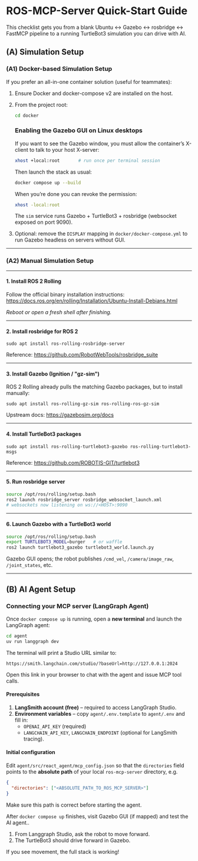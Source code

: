 # ROS-MCP-Server Quick-Start Guide

This checklist gets you from a blank Ubuntu ↔ Gazebo ↔ rosbridge ↔ FastMCP pipeline to a running TurtleBot3 simulation you can drive with AI.

## (A) Simulation Setup

### (A1) Docker-based Simulation Setup
If you prefer an all-in-one container solution (useful for teammates):

1. Ensure Docker and docker-compose v2 are installed on the host.
2. From the project root:
   ```bash
   cd docker
   ```
   ### Enabling the Gazebo GUI on Linux desktops
   If you want to see the Gazebo window, you must allow the container’s X-client to talk to your host X-server:

   ```bash
   xhost +local:root       # run once per terminal session
   ```
   Then launch the stack as usual:

   ```bash
   docker compose up --build
   ```
   When you’re done you can revoke the permission:

   ```bash
   xhost -local:root
   ```
   The `sim` service runs Gazebo + TurtleBot3 + rosbridge (websocket exposed on port 9090).

3. Optional: remove the `DISPLAY` mapping in `docker/docker-compose.yml` to run Gazebo headless on servers without GUI.

---

### (A2) Manual Simulation Setup

---
#### 1. Install ROS 2 Rolling
Follow the official binary installation instructions:
https://docs.ros.org/en/rolling/Installation/Ubuntu-Install-Debians.html

*Reboot or open a fresh shell after finishing.*

---
#### 2. Install rosbridge for ROS 2
```
sudo apt install ros-rolling-rosbridge-server
```
Reference: https://github.com/RobotWebTools/rosbridge_suite

---
#### 3. Install Gazebo (Ignition / "gz-sim")
ROS 2 Rolling already pulls the matching Gazebo packages, but to install manually:
```
sudo apt install ros-rolling-gz-sim ros-rolling-ros-gz-sim
```
Upstream docs: https://gazebosim.org/docs

---
#### 4. Install TurtleBot3 packages
```
sudo apt install ros-rolling-turtlebot3-gazebo ros-rolling-turtlebot3-msgs
```
Reference: https://github.com/ROBOTIS-GIT/turtlebot3

---
#### 5. Run rosbridge server
```bash
source /opt/ros/rolling/setup.bash
ros2 launch rosbridge_server rosbridge_websocket_launch.xml
# websockets now listening on ws://<HOST>:9090
```

---
#### 6. Launch Gazebo with a TurtleBot3 world
```bash
source /opt/ros/rolling/setup.bash
export TURTLEBOT3_MODEL=burger   # or waffle
ros2 launch turtlebot3_gazebo turtlebot3_world.launch.py
```
Gazebo GUI opens; the robot publishes `/cmd_vel`, `/camera/image_raw`, `/joint_states`, etc.

---


## (B) AI Agent Setup

### Connecting your MCP server (LangGraph Agent)

Once `docker compose up` is running, open a **new terminal** and launch the LangGraph agent:

```bash
cd agent
uv run langgraph dev
```

The terminal will print a Studio URL similar to:

```
https://smith.langchain.com/studio/?baseUrl=http://127.0.0.1:2024
```

Open this link in your browser to chat with the agent and issue MCP tool calls.

#### Prerequisites
1. **LangSmith account (free)** – required to access LangGraph Studio.
2. **Environment variables** – copy `agent/.env.template` to `agent/.env` and fill in:
   * `OPENAI_API_KEY` (required)
   * `LANGCHAIN_API_KEY`, `LANGCHAIN_ENDPOINT` (optional for LangSmith tracing).

#### Initial configuration
Edit `agent/src/react_agent/mcp_config.json` so that the `directories` field points to the **absolute path** of your local `ros-mcp-server` directory, e.g.

```json
{
  "directories": ["<ABSOLUTE_PATH_TO_ROS_MCP_SERVER>"]
}
```

Make sure this path is correct before starting the agent.


After `docker compose up` finishes, visit Gazebo GUI (if mapped) and test the AI agent..

1. From Langgraph Studio, ask the robot to move forward.
2. The TurtleBot3 should drive forward in Gazebo.

If you see movement, the full stack is working!
